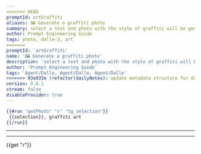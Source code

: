 ```yaml
---
<<<<<<< HEAD
promptId: artGraffiti
aliases: 🖼️ Generate a graffiti photo
summary: select a text and photo with the style of graffiti will be generated using Dalle-2
author: Prompt Engineering Guide
tags: photo, dalle-2, art
=======
promptId: 'artGraffiti'
name: '🖼️ Generate a graffiti photo'
description: 'select a text and photo with the style of graffiti will be generated using Dalle-2'
author: 'Prompt Engineering Guide'
tags: 'Agent/Dalle, Agent/Dalle, Agent/Dalle'
>>>>>>> 93a933e (refactor(dailyNotes): update metadata structure for daily notes)
version: 0.0.1
stream: false
disableProvider: true
---
```

```handlebars
{{#run "getPhoto" "r" "tg_selection"}}
 {{selection}}, graffiti art
{{/run}}
```
***
***
{{get "r"}}